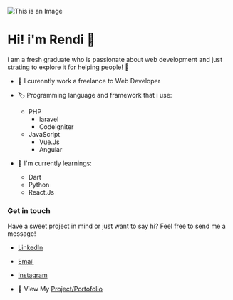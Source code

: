 ![This is an Image](../RendiLTF/img/banner.png)

# Hi! i'm Rendi :wave:

i am a fresh graduate who is passionate about web development and just strating to explore it for helping people! :white_heart:

- :receipt: I curenntly work a freelance to Web Developer

- :label: Programming language and framework that i use:
  - PHP
    - laravel
    - CodeIgniter
  - JavaScript
    - Vue.Js
    - Angular
- :book: I'm currently learnings:
  - Dart
  - Python
  - React.Js

### Get in touch

Have a sweet project in mind or just want to say hi? Feel free to send me a message!

- [LinkedIn](https://www.linkedin.com/in/rendi-lutfi-ramadhan-1ab5071a6/)
- [Email](https://mail.google.com/mail/u/0/?view=cm&tf=1&fs=1&to=rendilutfi24@gmail.com)
- [Instagram](https://www.instagram.com/_masrenndi/)

- :bookmark_tabs: View My [Project/Portofolio](https://github.com/RendiLTF/my-portofolio)
